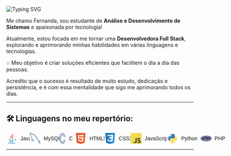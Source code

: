 <p align="left">
  <img src="https://readme-typing-svg.demolab.com?size=17&duration=6000&pause=4000&color=BA55D3&lines=Ol%C3%A1%2C+devs!+Sejam+bem+vindos+ao+meu+perfil!" alt="Typing SVG" />

</p>

Me chamo Fernanda, sou estudante de **Análise e Desenvolvimento de Sistemas** e apaixonada por tecnologia!  

Atualmente, estou focada em me tornar uma **Desenvolvedora Full Stack**, explorando e aprimorando minhas habilidades em várias linguagens e tecnologias.

💡 Meu objetivo é criar soluções eficientes que facilitem o dia a dia das pessoas.  

Acredito que o sucesso é resultado de muito estudo, dedicação e persistência, e é com essa mentalidade que sigo me aprimorando todos os dias.

---

## 🛠️ Linguagens no meu repertório:

<div style="display: flex; gap: 25px; align-items: center; font-family: Arial, sans-serif;">
  <div style="display: flex; align-items: center; gap: 8px;">
    <img alt="Java" height="30" width="40" src="https://raw.githubusercontent.com/devicons/devicon/master/icons/java/java-original.svg" />
    <span>Java</span>
  </div>
  <div style="display: flex; align-items: center; gap: 8px;">
    <img alt="MySQL" height="30" width="40" src="https://raw.githubusercontent.com/devicons/devicon/master/icons/mysql/mysql-original.svg" />
    <span>MySQL</span>
  </div>
  <div style="display: flex; align-items: center; gap: 8px;">
    <img alt="C" height="30" width="40" src="https://raw.githubusercontent.com/devicons/devicon/master/icons/c/c-original.svg" />
    <span>C</span>
  </div>
  <div style="display: flex; align-items: center; gap: 8px;">
    <img alt="HTML" height="30" width="40" src="https://raw.githubusercontent.com/devicons/devicon/master/icons/html5/html5-original.svg" />
    <span>HTML5</span>
  </div>
  <div style="display: flex; align-items: center; gap: 8px;">
    <img alt="CSS" height="30" width="40" src="https://raw.githubusercontent.com/devicons/devicon/master/icons/css3/css3-original.svg" />
    <span>CSS3</span>
  </div>
  <div style="display: flex; align-items: center; gap: 8px;">
    <img alt="JavaScript" height="30" width="40" src="https://raw.githubusercontent.com/devicons/devicon/master/icons/javascript/javascript-original.svg" />
    <span>JavaScript</span>
  </div>
  <div style="display: flex; align-items: center; gap: 8px;">
    <img alt="Python" height="30" width="40" src="https://raw.githubusercontent.com/devicons/devicon/master/icons/python/python-original.svg" />
    <span>Python</span>
    <div style="display: flex; align-items: center; gap: 8px;">
    <img alt="PHP" height="30" width="40" src="https://raw.githubusercontent.com/devicons/devicon/master/icons/php/php-original.svg" />
    <span>PHP</span>
  </div>
  </div>
</div>

---


